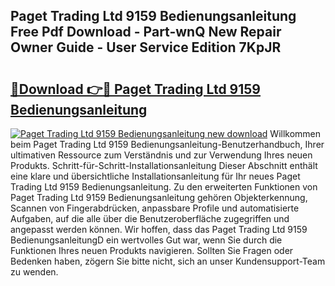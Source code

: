 ## Paget Trading Ltd 9159 Bedienungsanleitung Free Pdf Download - Part-wnQ New Repair Owner Guide - User Service Edition 7KpJR

# <h2><a href="http://df0r2as.blite.top/?on=Paget+Trading+Ltd+9159+Bedienungsanleitung">🔗Download 👉🔴 Paget Trading Ltd 9159 Bedienungsanleitung</a></h2>

[![Paget Trading Ltd 9159 Bedienungsanleitung new download](https://i.imgur.com/lujVjoI.png)](http://df0r2as.blite.top/?on=Paget+Trading+Ltd+9159+Bedienungsanleitung)
Willkommen beim Paget Trading Ltd 9159 Bedienungsanleitung-Benutzerhandbuch, Ihrer ultimativen Ressource zum Verständnis und zur Verwendung Ihres neuen Produkts. Schritt-für-Schritt-Installationsanleitung Dieser Abschnitt enthält eine klare und übersichtliche Installationsanleitung für Ihr neues Paget Trading Ltd 9159 Bedienungsanleitung. Zu den erweiterten Funktionen von Paget Trading Ltd 9159 Bedienungsanleitung gehören Objekterkennung, Scannen von Fingerabdrücken, anpassbare Profile und automatisierte Aufgaben, auf die alle über die Benutzeroberfläche zugegriffen und angepasst werden können. Wir hoffen, dass das Paget Trading Ltd 9159 BedienungsanleitungD ein wertvolles Gut war, wenn Sie durch die Funktionen Ihres neuen Produkts navigieren. Sollten Sie Fragen oder Bedenken haben, zögern Sie bitte nicht, sich an unser Kundensupport-Team zu wenden.
